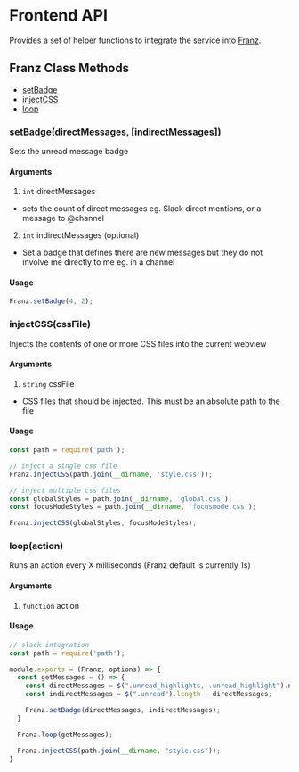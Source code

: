 # Frontend API

Provides a set of helper functions to integrate the service into [Franz](http://meetfranz.com).

## Franz Class Methods
* [setBadge](#user-content-setbadge)
* [injectCSS](#user-content-injectcss)
* [loop](#user-content-loop)

### setBadge(directMessages, [indirectMessages])
Sets the unread message badge

#### Arguments
1. `int` directMessages
  * sets the count of direct messages eg. Slack direct mentions, or a message to @channel
2. `int` indirectMessages (optional)
  * Set a badge that defines there are new messages but they do not involve me directly to me eg. in a channel

#### Usage

```js
Franz.setBadge(4, 2);
```

### injectCSS(cssFile)
Injects the contents of one or more CSS files into the current webview

#### Arguments
1. `string` cssFile
  * CSS files that should be injected. This must be an absolute path to the file

#### Usage

```js
const path = require('path');

// inject a single css file
Franz.injectCSS(path.join(__dirname, 'style.css'));

// inject multiple css files
const globalStyles = path.join(__dirname, 'global.css');
const focusModeStyles = path.join(__dirname, 'focusmode.css');

Franz.injectCSS(globalStyles, focusModeStyles);
```

### loop(action)
Runs an action every X milliseconds (Franz default is currently 1s)

#### Arguments
1. `function` action

#### Usage

```js
// slack integration
const path = require('path');

module.exports = (Franz, options) => {
  const getMessages = () => {
    const directMessages = $(".unread_highlights, .unread_highlight").not(".hidden").length;
    const indirectMessages = $(".unread").length - directMessages;

    Franz.setBadge(directMessages, indirectMessages);
  }

  Franz.loop(getMessages);

  Franz.injectCSS(path.join(__dirname, "style.css"));
}
```

